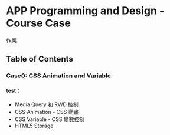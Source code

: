# APP Programming and Design - Course Case
作業<br>
<h2>Table of Contents</h2>
<h3>Case0: CSS Animation and Variable</h3>
<h4>test：</h4>
<ul>
	<li>Media Query 和 RWD 控制</li>
	<li>CSS Animation - CSS 動畫</li>
	<li>CSS Variable - CSS 變數控制</li>
	<li>HTML5 Storage</li>
</ul>
